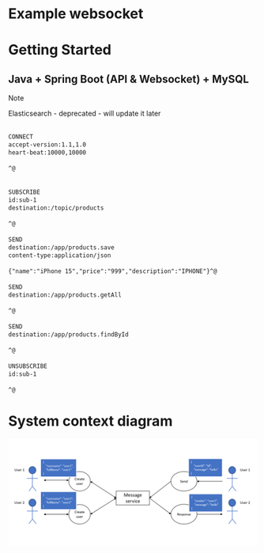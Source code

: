 # Example websocket

# Getting Started

## Java + Spring Boot (API & Websocket) + MySQL 

> [!NOTE]
> Elasticsearch - deprecated - will update it later


```code

CONNECT
accept-version:1.1,1.0
heart-beat:10000,10000

^@


SUBSCRIBE
id:sub-1
destination:/topic/products

^@

SEND
destination:/app/products.save
content-type:application/json

{"name":"iPhone 15","price":"999","description":"IPHONE"}^@

SEND
destination:/app/products.getAll

^@

SEND
destination:/app/products.findById

^@

UNSUBSCRIBE
id:sub-1

^@

```

# System context diagram

![img.png](img/img.png)
